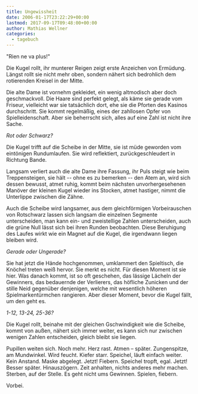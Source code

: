 ```yaml
---
title: Ungewissheit
date: 2006-01-17T23:22:29+00:00
lastmod: 2017-09-17T09:48:00+00:00
author: Mathias Wellner
categories:
  - tagebuch
---
```

"Rien ne va plus!" 

Die Kugel rollt, ihr munterer Reigen zeigt erste Anzeichen von Ermüdung. Längst rollt sie nicht mehr oben, sondern nähert sich bedrohlich dem rotierenden Kreisel in der Mitte. 

Die alte Dame ist vornehm gekleidet, ein wenig altmodisch aber doch geschmackvoll. Die Haare sind perfekt gelegt, als käme sie gerade vom Friseur, vielleicht war sie tatsächlich dort, ehe sie die Pforten des Kasinos durchschritt. Sie kommt regelmäßig, eines der zahllosen Opfer von Spielleidenschaft. Aber sie beherrscht sich, alles auf eine Zahl ist nicht ihre Sache. 

_Rot oder Schwarz?_ 

Die Kugel trifft auf die Scheibe in der Mitte, sie ist müde geworden vom eintönigen Rundumlaufen. Sie wird reflektiert, zurückgeschleudert in Richtung Bande. 

Langsam verliert auch die alte Dame ihre Fassung, ihr Puls steigt wie beim Treppensteigen, sie hält -- ohne es zu bemerken -- den Atem an, wird sich dessen bewusst, atmet ruhig, kommt beim nächsten unvorhergesehenen Manöver der kleinen Kugel wieder ins Stocken, atmet hastiger, nimmt die Unterlippe zwischen die Zähne. 

Auch die Scheibe wird langsamer, aus dem gleichförmigen Vorbeirauschen von Rotschwarz lassen sich langsam die einzelnen Segmente unterscheiden, man kann ein- und zweistellige Zahlen unterscheiden, auch die grüne Null lässt sich bei ihren Runden beobachten. Diese Beruhigung des Laufes wirkt wie ein Magnet auf die Kugel, die irgendwann liegen bleiben wird. 

_Gerade oder Ungerade?_ 

Sie hat jetzt die Hände hochgenommen, umklammert den Spieltisch, die Knöchel treten weiß hervor. Sie merkt es nicht. Für diesen Moment ist sie hier. Was danach kommt, ist so oft geschehen, das lässige Lächeln der Gewinners, das bedauernde der Verlierers, das höfliche Zunicken und der stille Neid gegenüber denjenigen, welche mit wesentlich höheren Spielmarkentürmchen rangieren. Aber dieser Moment, bevor die Kugel fällt, um den geht es. 

_1-12, 13-24, 25-36?_ 

Die Kugel rollt, beinahe mit der gleichen Gschwindigkeit wie die Scheibe, kommt von außen, nähert sich immer weiter, es kann sich nur zwischen wenigen Zahlen entscheiden, gleich bleibt sie liegen. 

Pupillen weiten sich. Noch mehr. Herz rast. Atmen &#8211; später. Zungenspitze, am Mundwinkel. Wird feucht. Kiefer starr. Speichel, läuft einfach weiter. Kein Anstand. Maske abgelegt. Jetzt! Fiebern. Speichel tropft, egal. Jetzt! Besser später. Hinauszögern. Zeit anhalten, nichts anderes mehr machen. Sterben, auf der Stelle. Es geht nicht ums Gewinnen. Spielen, fiebern. 

Vorbei.